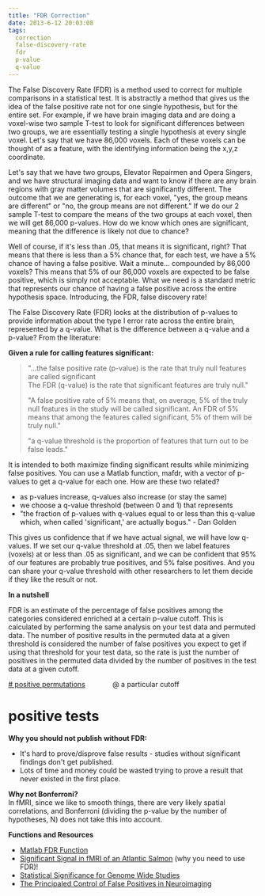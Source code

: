 ```yaml
---
title: "FDR Correction"
date: 2013-6-12 20:03:08
tags:
  correction
  false-discovery-rate
  fdr
  p-value
  q-value
---
```



The False Discovery Rate (FDR) is a method used to correct for multiple comparisons in a statistical test. It is abstractly a method that gives us the idea of the false positive rate not for one single hypothesis, but for the entire set. For example, if we have brain imaging data and are doing a voxel-wise two sample T-test to look for significant differences between two groups, we are essentially testing a single hypothesis at every single voxel. Let's say that we have 86,000 voxels. Each of these voxels can be thought of as a feature, with the identifying information being the x,y,z coordinate.

Let's say that we have two groups, Elevator Repairmen and Opera Singers, and we have structural imaging data and want to know if there are any brain regions with gray matter volumes that are significantly different. The outcome that we are generating is, for each voxel, "yes, the group means are different" or "no, the group means are not different." If we do our 2 sample T-test to compare the means of the two groups at each voxel, then we will get 86,000 p-values. How do we know which ones are significant, meaning that the difference is likely not due to chance?

Well of course, if it's less than .05, that means it is significant, right? That means that there is less than a 5% chance that, for each test, we have a 5% chance of having a false positive. Wait a minute... compounded by 86,000 voxels? This means that 5% of our 86,000 voxels are expected to be false positive, which is simply not acceptable. What we need is a standard metric that represents our chance of having a false positive across the entire hypothesis space. Introducing, the FDR, false discovery rate!

The False Discovery Rate (FDR) looks at the distribution of p-values to provide information about the type I error rate across the entire brain, represented by a q-value. What is the difference between a q-value and a p-value? From the literature:

**Given a rule for calling features significant:**

> "...the false positive rate (p-value) is the rate that truly null features are called significant  
>  The FDR (q-value) is the rate that significant features are truly null."
> 
> "A false positive rate of 5% means that, on average, 5% of the truly null features in the study will be called significant. An FDR of 5% means that among the features called significant, 5% of them will be truly null."
> 
> "a q-value threshold is the proportion of features that turn out to be false leads."

It is intended to both maximize finding significant results while minimizing false positives. You can use a Matlab function, mafdr, with a vector of p-values to get a q-value for each one. How are these two related?

- as p-values increase, q-values also increase (or stay the same)
- we choose a q-value threshold (between 0 and 1) that represents
- "the fraction of p-values with q-values equal to or less than this q-value which, when called 'significant,' are actually bogus." - Dan Golden

This gives us confidence that if we have actual signal, we will have low q-values. If we set our q-value threshold at .05, then we label features (voxels) at or less than .05 as significant, and we can be confident that 95% of our features are probably true positives, and 5% false positives. And you can share your q-value threshold with other researchers to let them decide if they like the result or not.

**In a nutshell**

FDR is an estimate of the percentage of false positives among the categories considered enriched at a certain p-value cutoff. This is calculated by performing the same analysis on your test data and permuted data. The number of positive results in the permuted data at a given threshold is considered the number of false positives you expect to get if using that threshold for your test data, so the rate is just the number of positives in the permuted data divided by the number of positives in the test data at a given cutoff.

<span style="text-decoration: underline;"># positive permutations</span>              @ a particular cutoff  
 # positive tests

**Why you should not publish without FDR:**

- It's hard to prove/disprove false results - studies without significant findings don't get published.
- Lots of time and money could be wasted trying to prove a result that never existed in the first place.

**Why not Bonferroni?**  
 In fMRI, since we like to smooth things, there are very likely spatial correlations, and Bonferroni (dividing the p-value by the number of hypotheses, N) does not take this into account.

**Functions and Resources**

- [Matlab FDR Function](http://www.mathworks.com/help/bioinfo/ref/mafdr.html)
- [Significant Signal in fMRI of an Atlantic Salmon](http://www.jsur.org/ar/jsur_ben102010.pdf) (why you need to use FDR)!
- [Statistical Significance for Genome Wide Studies](http://www.pnas.org/content/100/16/9440.long "Statistical Significance for Genome-wide Studies")
- [The Principaled Control of False Positives in Neuroimaging](http://scan.oxfordjournals.org/content/4/4/417.full)
